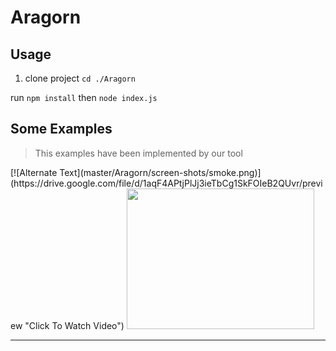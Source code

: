# Aragorn 

## Usage
  1. clone project
 ``
  cd ./Aragorn
 ``

 run ``` npm install ```
 then ``` node index.js ```

## Some Examples
>This examples have been implemented by our tool
  <p align="left">
  [![Alternate Text](master/Aragorn/screen-shots/smoke.png)](https://drive.google.com/file/d/1aqF4APtjPlJj3ieTbCg1SkFOIeB2QUvr/preview "Click To Watch Video")
    <img src="rn/blob/master/Aragorn/screen-shots/heart.png"   width="300" height="225">
  </p>
 <hr>
 
